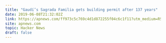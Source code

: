 ```yaml
---
title: "Gaudí’s Sagrada Familia gets building permit after 137 years"
date: 2019-06-08T21:32:02Z
link: https://apnews.com/ff973c5c769c4d1d872255f04c6c1f11?utm_medium=RSS&utm_source=hune
site: apnews.com
topic: Hacker News
draft: false
---
```

